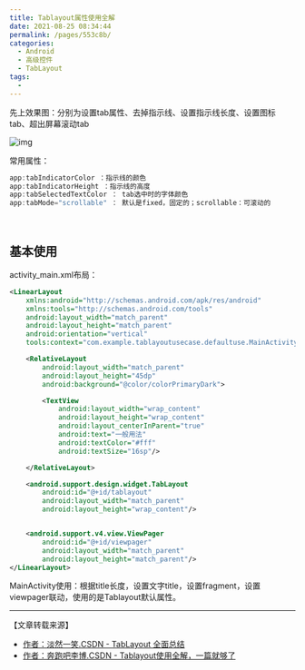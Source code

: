 ```yaml
---
title: Tablayout属性使用全解
date: 2021-08-25 08:34:44
permalink: /pages/553c8b/
categories:
  - Android
  - 高级控件
  - TabLayout
tags:
  - 
---
```

先上效果图：分别为设置tab属性、去掉指示线、设置指示线长度、设置图标tab、超出屏幕滚动tab

![img](https://iqqcode-blog.oss-cn-beijing.aliyuncs.com/img-2021-later/202108222018598.gif)

常用属性：

```java
app:tabIndicatorColor ：指示线的颜色
app:tabIndicatorHeight ：指示线的高度
app:tabSelectedTextColor ： tab选中时的字体颜色
app:tabMode="scrollable" ： 默认是fixed，固定的；scrollable：可滚动的
```



<br>

## 基本使用

activity_main.xml布局：

```xml
<LinearLayout
    xmlns:android="http://schemas.android.com/apk/res/android"
    xmlns:tools="http://schemas.android.com/tools"
    android:layout_width="match_parent"
    android:layout_height="match_parent"
    android:orientation="vertical"
    tools:context="com.example.tablayoutusecase.defaultuse.MainActivity">

    <RelativeLayout
        android:layout_width="match_parent"
        android:layout_height="45dp"
        android:background="@color/colorPrimaryDark">

        <TextView
            android:layout_width="wrap_content"
            android:layout_height="wrap_content"
            android:layout_centerInParent="true"
            android:text="一般用法"
            android:textColor="#fff"
            android:textSize="16sp"/>

    </RelativeLayout>

    <android.support.design.widget.TabLayout
        android:id="@+id/tablayout"
        android:layout_width="match_parent"
        android:layout_height="wrap_content"/>


    <android.support.v4.view.ViewPager
        android:id="@+id/viewpager"
        android:layout_width="match_parent"
        android:layout_height="match_parent"/>
</LinearLayout>
```

MainActivity使用：根据title长度，设置文字title，设置fragment，设置viewpager联动，使用的是Tablayout默认属性。







----------------------

【文章转载来源】

- [作者：淡然一笑.CSDN - TabLayout 全面总结](https://blog.csdn.net/weixin_39251617/article/details/79032641)
- [作者：奔跑吧李博.CSDN - Tablayout使用全解，一篇就够了](https://www.jianshu.com/p/fde38f367019)


